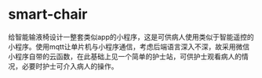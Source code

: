 # smart-chair
给智能输液椅设计一整套类似app的小程序，这是可供病人使用类似于智能遥控的小程序。使用mqtt让单片机与小程序通信，考虑后端语言深入不深，故采用微信小程序自带的云函数，在此基础上见一个简单的护士站，可供护士观看病人的情况，必要时护士可介入病人的操作。
